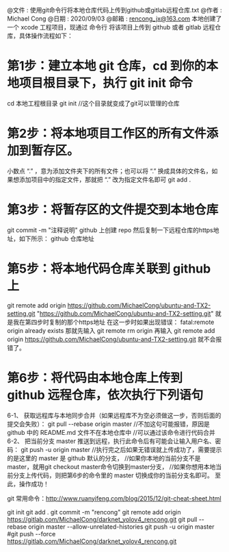 @文件  : 使用git命令行将本地仓库代码上传到github或gitlab远程仓库.txt
@作者  : Michael Cong
@日期  : 2020/09/03
@邮箱  : rencong_jx@163.com
本地创建了一个 xcode 工程项目，现通过 命令行 将该项目上传到 github 或者 gitlab 远程仓库，具体操作流程如下：
# 第1步：建立本地 git 仓库，cd 到你的本地项目根目录下，执行 git init 命令
cd 本地工程根目录
git init  //这个目录就变成了git可以管理的仓库
# 第2步：将本地项目工作区的所有文件添加到暂存区。
小数点 “.” ，意为添加文件夹下的所有文件；也可以将 “.” 换成具体的文件名，如果想添加项目中的指定文件，那就把 “.” 改为指定文件名即可
git add .
# 第3步：将暂存区的文件提交到本地仓库
git commit -m "注释说明"
github 上创建 repo
然后复制一下远程仓库的https地址，如下所示：
github 仓库地址
# 第5步：将本地代码仓库关联到 github 上
git remote add origin https://github.com/MichaelCong/ubuntu-and-TX2-setting.git
"https://github.com/MichaelCong/ubuntu-and-TX2-setting.git" 就是我在第四步时复制的那个https地址
在这一步时如果出现错误：
fatal:remote origin already exists
那就先输入
git remote rm origin
再输入
 git remote add origin https://github.com/MichaelCong/ubuntu-and-TX2-setting.git
就不会报错了。
# 第6步：将代码由本地仓库上传到 github 远程仓库，依次执行下列语句
6-1、 获取远程库与本地同步合并（如果远程库不为空必须做这一步，否则后面的提交会失败）：
git pull --rebase origin master  //不加这句可能报错，原因是 github 中的 README.md 文件不在本地仓库中
//可以通过该命令进行代码合并
6-2、 把当前分支 master 推送到远程，执行此命令后有可能会让输入用户名、密码：
git push -u origin master  //执行完之后如果无错误就上传成功了，需要提示的是这里的 master 是 github 默认的分支，
//如果你本地的当前分支不是 master，就用git checkout master命令切换到master分支，
//如果你想用本地当前分支上传代码，则把第6步的命令里的 master 切换成你的当前分支名即可。
至此，操作成功！

git 常用命令：http://www.ruanyifeng.com/blog/2015/12/git-cheat-sheet.html

git init 
git add .
git commit -m "rencong"
git remote add origin https://gitlab.com/MichaelCong/darknet_yolov4_rencong.git
git pull --rebase origin master --allow-unrelated-histories
git push -u origin master 
#git push --force https://gitlab.com/MichaelCong/darknet_yolov4_rencong.git